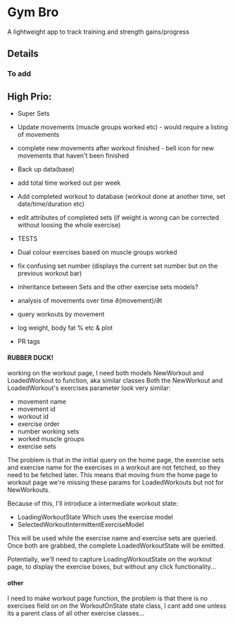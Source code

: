 # Gym Bro

A lightweight app to track training and strength gains/progress

## Details

### To add
## High Prio:
- Super Sets
- Update movements (muscle groups worked etc) - would require a listing of movements
- complete new movements after workout finished - bell icon for new movements that haven't been finished
- Back up data(base)
- add total time worked out per week
- Add completed workout to database (workout done at another time, set date/time/duration etc)
- edit attributes of completed sets (if weight is wrong can be corrected without loosing the whole exercise)
- TESTS
- Dual colour exercises based on muscle groups worked
- fix confusing set number (displays the current set number but on the previous workout bar)


- inheritance between Sets and the other exercise sets models?
- analysis of movements over time ∂(movement)/∂t
- query workouts by movement
- log weight, body fat % etc & plot
- PR tags

#### RUBBER DUCK!
working on the workout page, I need both models NewWorkout and LoadedWorkout to function, aka similar classes
Both the NewWorkout and LoadedWorkout's exercises parameter look very similar:
- movement name
- movement id
- workout id
- exercise order
- number working sets
- worked muscle groups
- exercise sets

The problem is that in the initial query on the home page, the exercise sets and exercise name for
the exercises in a workout are not fetched, so they need to be fetched later. 
This means that moving from the home page to workout page we're missing these params for LoadedWorkouts
but not for NewWorkouts.

Because of this, I'll introduce a intermediate workout state: 
- LoadingWorkoutState
Which uses the exercise model
- SelectedWorkoutIntermittentExerciseModel

This will be used while the exercise name and exercise sets are queried.
Once both are grabbed, the complete LoadedWorkoutState will be emitted.

Potentially, we'll need to capture LoadingWorkoutState on the workout page, to display the exercise
boxes, but without any click functionality...


#### other
I need to make workout page function, the problem is that there is no exercises field on
on the WorkoutOnState state class, I cant add one unless its a parent class of all other exercise classes...


